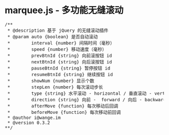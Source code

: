marquee.js - 多功能无缝滚动
=============
<pre>
/**
 * @description 基于 jQuery 的无缝滚动插件
 * @param auto {boolean} 是否自动滚动
 *        interval {number} 间隔时间（毫秒）
 *        speed {number} 移动速度（毫秒）
 *        prevBtnId {string} 向前滚按钮 id
 *        nextBtnId {string} 向后滚按钮 id
 *        pauseBtnId {string} 暂停按钮 id
 *        resumeBtnId {string} 继续按钮 id
 *        showNum {number} 显示个数
 *        stepLen {number} 每次滚动步长
 *        type {string} 水平滚动 - horizontal / 垂直滚动 - vertical
 *        direction {string} 向前 -  forward / 向后 - backward
 *        afterMove {function} 每次移动后回调
 *        beforeMove {function} 每次移动前回调
 * @author i@wange.im
 * @version 0.3.2
**/</pre>
